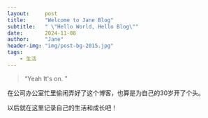 ```yaml
---
layout:     post
title:      "Welcome to Jane Blog"
subtitle:   " \"Hello World, Hello Blog\""
date:       2024-11-08
author:     "Jane"
header-img: "img/post-bg-2015.jpg"
tags:
    - 生活
---
```


> “Yeah It's on. ”




在公司办公室忙里偷闲弄好了这个博客，也算是为自己的30岁开了个头。

以后就在这里记录自己的生活和成长吧！



